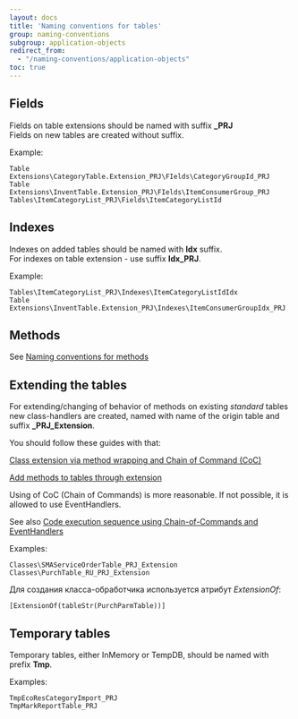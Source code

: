 ```yaml
---
layout: docs
title: 'Naming conventions for tables'
group: naming-conventions
subgroup: application-objects
redirect_from:
  - "/naming-conventions/application-objects"
toc: true
---
```


## Fields
Fields on table extensions should be named with suffix <b>_PRJ</b><br/>
Fields on new tables are created without suffix.

Example:

```
Table Extensions\CategoryTable.Extension_PRJ\FIelds\CategoryGroupId_PRJ
Table Extensions\InventTable.Extension_PRJ\FIelds\ItemConsumerGroup_PRJ
Tables\ItemCategoryList_PRJ\Fields\ItemCategoryListId
```

## Indexes
Indexes on added tables should be named with <b>Idx</b> suffix.<br/>
For indexes on table extension - use suffix <b>Idx_PRJ</b>.

Example:

```
Tables\ItemCategoryList_PRJ\Indexes\ItemCategoryListIdIdx
Table Extensions\InventTable.Extension_PRJ\Indexes\ItemConsumerGroupIdx_PRJ
```

## Methods 
See [Naming conventions for methods](/naming-conventions/code-artifacts/methods/)

## Extending the tables 

For extending/changing of behavior of methods on existing _standard_ tables new class-handlers are created, named with name of the origin table and suffix <b>_PRJ_Extension</b>.

You should follow these guides with that:<br/>


[Class extension via method wrapping and Chain of Command (CoC)](https://docs.microsoft.com/en-us/dynamics365/unified-operations/dev-itpro/extensibility/method-wrapping-coc)

[Add methods to tables through extension](https://docs.microsoft.com/en-us/dynamics365/unified-operations/dev-itpro/extensibility/add-method-table)


Using of CoC (Chain of Commands) is more reasonable. If not possible, it is allowed to use EventHandlers.

See also [Code execution sequence using Chain-of-Commands and EventHandlers](/examples/code-execution-sequence/)

Examples:


```
Classes\SMAServiceOrderTable_PRJ_Extension
Classes\PurchTable_RU_PRJ_Extension
```

Для создания класса-обработчика используется атрибут _ExtensionOf_: 
```
[ExtensionOf(tableStr(PurchParmTable))] 
```

## Temporary tables

Temporary tables, either InMemory or TempDB, should be named with prefix <b>Tmp</b>.

Examples:

```
TmpEcoResCategoryImport_PRJ
TmpMarkReportTable_PRJ
```
